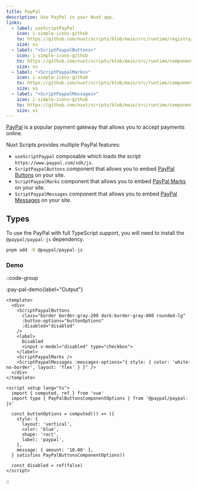 ```yaml
---
title: PayPal
description: Use PayPal in your Nuxt app.
links:
  - label: useScriptPayPal
    icon: i-simple-icons-github
    to: https://github.com/nuxt/scripts/blob/main/src/runtime/registry/paypal.ts
    size: xs
  - label: "<ScriptPaypalButtons>"
    icon: i-simple-icons-github
    to: https://github.com/nuxt/scripts/blob/main/src/runtime/components/ScriptPaypalButtons.vue
    size: xs
  - label: "<ScriptPaypalMarks>"
    icon: i-simple-icons-github
    to: https://github.com/nuxt/scripts/blob/main/src/runtime/components/ScriptPaypalMarks.vue
    size: xs
  - label: "<ScriptPaypalMessages>"
    icon: i-simple-icons-github
    to: https://github.com/nuxt/scripts/blob/main/src/runtime/components/ScriptPaypalMessages.vue
    size: xs
---
```


[PayPal](https://www.paypal.com) is a popular payment gateway that allows you to accept payments online.

Nuxt Scripts provides multiple PayPal features:
- `useScriptPaypal` composable which loads the script `https://www.paypal.com/sdk/js`.
- `ScriptPaypalButtons` component that allows you to embed [PayPal Buttons](https://developer.paypal.com/sdk/js/reference/#buttons) on your site.
- `ScriptPaypalMarks` component that allows you to embed [PayPal Marks](https://developer.paypal.com/sdk/js/reference/#marks) on your site.
- `ScriptPaypalMessages` component that allows you to embed [PayPal Messages](https://developer.paypal.com/studio/checkout/pay-later/us/customize/reference) on your site.

## Types

To use the PayPal with full TypeScript support, you will need
to install the `@paypal/paypal-js` dependency.

```bash
pnpm add -D @paypal/paypal-js
```
### Demo

::code-group

:pay-pal-demo{label="Output"}

```vue [Input]
<template>
  <div>
    <ScriptPaypalButtons
      class="border border-gray-200 dark:border-gray-800 rounded-lg"
      :button-options="buttonOptions"
      :disabled="disabled"
    />
    <label>
      Disabled
      <input v-model="disabled" type="checkbox">
    </label>
    <ScriptPaypalMarks />
    <ScriptPaypalMessages :messages-options="{ style: { color: 'white-no-border', layout: 'flex' } }" />
  </div>
</template>

<script setup lang="ts">
  import { computed, ref } from 'vue'
  import type { PayPalButtonsComponentOptions } from '@paypal/paypal-js'

  const buttonOptions = computed(() => ({
    style: {
      layout: 'vertical',
      color: 'blue',
      shape: 'rect',
      label: 'paypal',
    },
    message: { amount: '10.00' },
  } satisfies PayPalButtonsComponentOptions))

  const disabled = ref(false)
</script>
```

::
